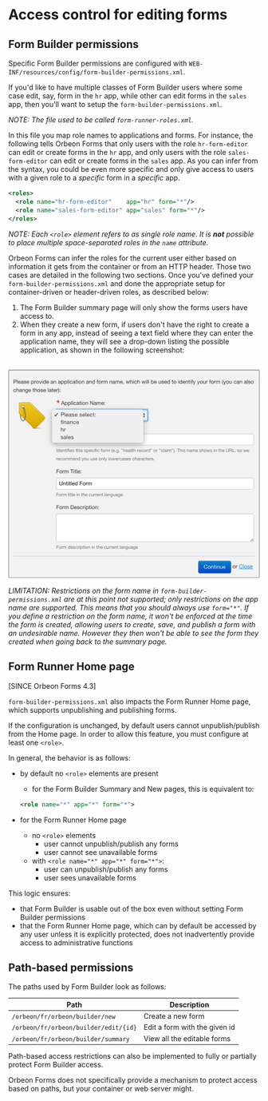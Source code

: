 # Access control for editing forms

<!-- toc -->

## Form Builder permissions

Specific Form Builder permissions are configured with `WEB-INF/resources/config/form-builder-permissions.xml`.

If you'd like to have multiple classes of Form Builder users where some case edit, say, form in the `hr` app, while other can edit forms in the `sales` app, then you'll want to setup the `form-builder-permissions.xml`.

_NOTE: The file used to be called `form-runner-roles.xml`._

In this file you map role names to applications and forms. For instance, the following tells Orbeon Forms that only users with the role `hr-form-editor` can edit or create forms in the `hr` app, and only users with the role `sales-form-editor` can edit or create forms in the `sales` app. As you can infer from the syntax, you could be even more specific and only give access to users with a given role to a _specific_ form in a _specific_ app.

```xml
<roles>
  <role name="hr-form-editor"    app="hr" form="*"/>
  <role name="sales-form-editor" app="sales" form="*"/>
</roles>
```

_NOTE: Each `<role>` element refers to as single role name. It is __not__ possible to place multiple space-separated roles in the `name` attribute._

Orbeon Forms can infer the roles for the current user either based on information it gets from the container or from an HTTP header. Those two cases are detailed in the following two sections. Once you've defined your `form-builder-permissions.xml` and done the appropriate setup for container-driven or header-driven roles, as described below:

1. The Form Builder summary page will only show the forms users have access to.
2. When they create a new form, if users don't have the right to create a form in any app, instead of seeing a text field where they can enter the application name, they will see a drop-down listing the possible application, as shown in the following screenshot:

![]()
<img src="../../form-builder/images/new-form-app-dropdown.png" width="603">

*LIMITATION: Restrictions on the form name in `form-builder-permissions.xml` are at this point not supported; only restrictions on the app name are supported. This means that you should always use `form="*"`. If you define a restriction on the form name, it won't be enforced at the time the form is created, allowing users to create, save, and publish a form with an undesirable name. However they then won't be able to see the form they created when going back to the summary page.*

## Form Runner Home page

[SINCE Orbeon Forms 4.3]

`form-builder-permissions.xml` also impacts the Form Runner Home page, which supports unpublishing and publishing forms.

If the configuration is unchanged, by default users cannot unpublish/publish from the Home page. In order to allow this feature, you must configure at least one `<role>`.

In general, the behavior is as follows:

* by default no `<role>` elements are present
    * for the Form Builder Summary and New pages, this is equivalent to:

    ```xml
    <role name="*" app="*" form="*">
    ```
* for the Form Runner Home page
    * no `<role>` elements
        * user cannot unpublish/publish any forms
        * user cannot see unavailable forms
    * with `<role name="*" app="*" form="*">`:
        * user can unpublish/publish any forms
        * user sees unavailable forms

This logic ensures:

* that Form Builder is usable out of the box even without setting Form Builder permissions
* that the Form Runner Home page, which can by default be accessed by any user unless it is explicitly protected, does not inadvertently provide access to administrative functions

## Path-based permissions

The paths used by Form Builder look as follows:

|Path|Description|
|----|-----------|
| `/orbeon/fr/orbeon/builder/new`       | Create a new form             |
| `/orbeon/fr/orbeon/builder/edit/{id}` | Edit a form with the given id |
| `/orbeon/fr/orbeon/builder/summary`   | View all the editable forms   |

Path-based access restrictions can also be implemented to fully or partially protect Form Builder access.

Orbeon Forms does not specifically provide a mechanism to protect access based on paths, but your container or web server might.
